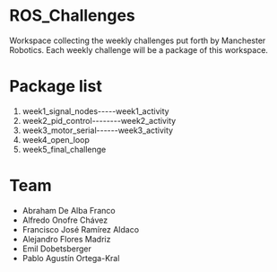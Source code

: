 # ROS_Challenges
Workspace collecting the weekly challenges put forth by Manchester Robotics. Each weekly challenge will be a package of this workspace.

# Package list

1. week1_signal_nodes-----week1_activity
3. week2_pid_control--------week2_activity
4. week3_motor_serial------week3_activity
5. week4_open_loop
6. week5_final_challenge

# Team

- Abraham De Alba Franco
- Alfredo Onofre Chávez
- Francisco José Ramírez Aldaco
- Alejandro Flores Madriz
- Emil Dobetsberger
- Pablo Agustín Ortega-Kral

